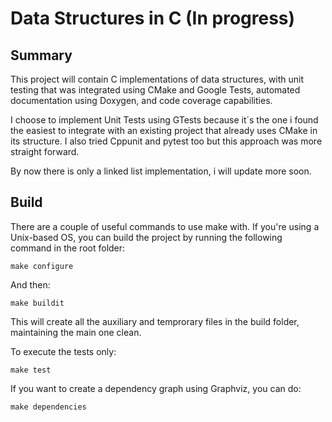 # Data Structures in C (In progress)
## Summary

This project will contain C implementations of data structures, with unit testing that was integrated using CMake and Google Tests, automated documentation using Doxygen, and code coverage capabilities. 

I choose to implement Unit Tests using GTests because it´s the one i found the easiest to integrate with an existing project that already uses CMake in its structure. I also tried Cppunit and pytest too but this approach was more straight forward. 

By now there is only a linked list implementation, i will update more soon.

## Build

There are a couple of useful commands to use make with. If you're using a Unix-based OS, you can build the project by running the following command in the root folder:
```
make configure
```
And then:
```
make buildit
```
This will create all the auxiliary and temprorary files in the build folder, maintaining the main one clean. 

To execute the tests only:
```
make test
```

If you want to create a dependency graph using Graphviz, you can do:
```
make dependencies
```
